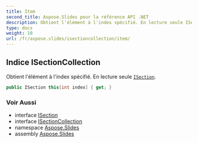 ```yaml
---
title: Item
second_title: Aspose.Slides pour la référence API .NET
description: Obtient l'élément à l'index spécifié. En lecture seule ISectionaspose.slides/isection.
type: docs
weight: 10
url: /fr/aspose.slides/isectioncollection/item/
---
```


## Indice ISectionCollection

Obtient l'élément à l'index spécifié. En lecture seule [`ISection`](../../isection).

```csharp
public ISection this[int index] { get; }
```

### Voir Aussi

* interface [ISection](../../isection)
* interface [ISectionCollection](../../isectioncollection)
* namespace [Aspose.Slides](../../isectioncollection)
* assembly [Aspose.Slides](../../../)

<!-- DO NOT EDIT: généré par xmldocmd pour Aspose.Slides.dll -->